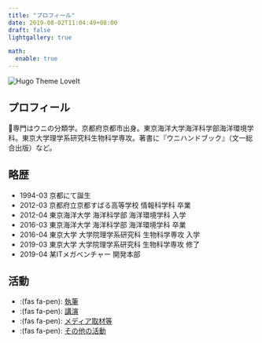 ```yaml
---
title: "プロフィール"
date: 2019-08-02T11:04:49+08:00
draft: false
lightgallery: true

math:
  enable: true
---
```


![Hugo Theme LoveIt](/images/avatar.jpg "Hugo Theme LoveIt")

## プロフィール
専門はウニの分類学。京都府京都市出身。東京海洋大学海洋科学部海洋環境学科。東京大学理学系研究科生物科学専攻。著書に『ウニハンドブック』（文一総合出版）など。

## 略歴
* 1994-03 京都にて誕生
* 2012-03 京都府立京都すばる高等学校 情報科学科 卒業
* 2012-04 東京海洋大学 海洋科学部 海洋環境学科 入学
* 2016-03 東京海洋大学 海洋科学部 海洋環境学科 卒業
* 2016-04 東京大学 大学院理学系研究科 生物科学専攻 入学
* 2019-03 東京大学 大学院理学系研究科 生物科学専攻 修了
* 2019-04 某ITメガベンチャー 開発本部

## 活動
* :(fas fa-pen): [執筆]()
* :(fas fa-pen): [講演]()
* :(fas fa-pen): [メディア取材等]()
* :(fas fa-pen): [その他の活動]()
